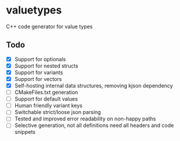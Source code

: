 # valuetypes

C++ code generator for value types

## Todo

- [x] Support for optionals
- [x] Support for nested structs
- [x] Support for variants
- [x] Support for vectors
- [x] Self-hosting internal data structures, removing kjson dependency
- [ ] CMakeFiles.txt generation
- [ ] Support for default values
- [ ] Human friendly variant keys
- [ ] Switchable strict/loose json parsing
- [ ] Tested and improved error readability on non-happy paths
- [ ] Selective generation, not all definitions need all headers and code snippets
